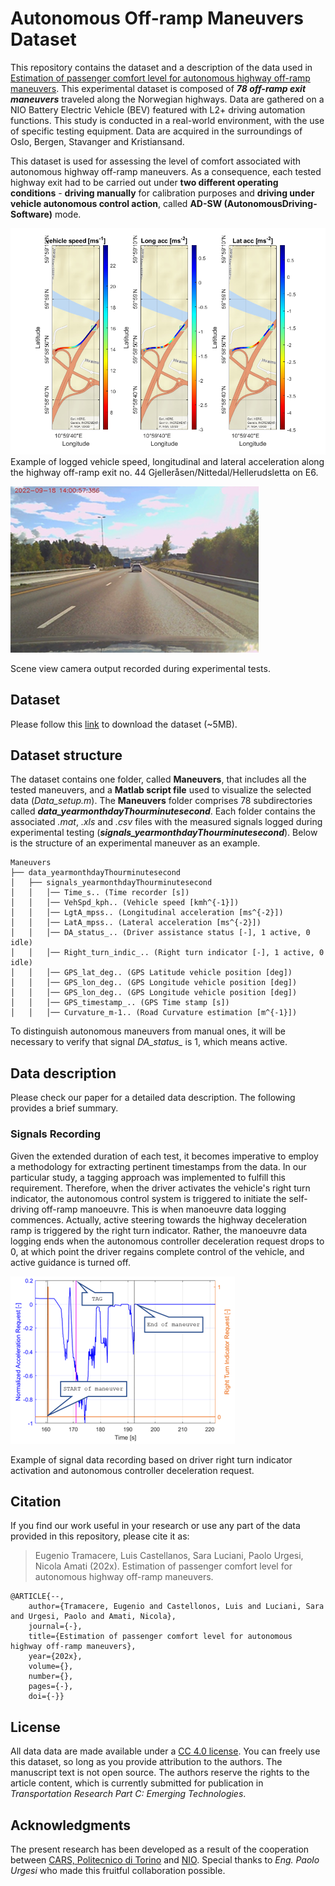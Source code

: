 # Autonomous Off-ramp Maneuvers Dataset


This repository contains the dataset and a description of the data used in [Estimation of passenger comfort level for autonomous highway off-ramp maneuvers](https://link.to.paper).
This experimental dataset is composed of ***78 off-ramp exit maneuvers*** traveled along the Norwegian highways. Data are gathered on a NIO Battery Electric Vehicle (BEV) featured with L2+ driving automation functions. This study is conducted in a real-world environment, with the use of specific testing equipment. Data are acquired in the surroundings of Oslo, Bergen, Stavanger and Kristiansand.

This dataset is used for assessing the level of comfort associated with autonomous highway off-ramp maneuvers. As a consequence, each tested highway exit had to be carried out under **two different operating conditions** - **driving manually** for calibration purposes and **driving under vehicle autonomous control action**, called **AD-SW (AutonomousDriving-Software)** mode. 

![exterimental_test_location](docs/vehicledata.png)  
Example of logged vehicle speed, longitudinal and lateral acceleration along the highway off-ramp exit no. 44 Gjelleråsen/Nittedal/Hellerudsletta on E6.

![vehicle_view](docs/view_vehicle.png)

Scene view camera output recorded during experimental tests.

## Dataset
Please follow this [link](https://www.cars.polito.it/research/research_data) to download the dataset (~5MB).

## Dataset structure
The dataset contains one folder, called **Maneuvers**, that includes all the tested maneuvers, and a **Matlab script file** used to visualize the selected data (*Data_setup.m*). The **Maneuvers** folder comprises 78 subdirectories called ***data_yearmonthdayThourminutesecond***. Each folder contains the associated *.mat*, *.xls* and *.csv* files with the measured signals logged during experimental testing (***signals_yearmonthdayThourminutesecond***). Below is the structure of an experimental maneuver as an example.

```
Maneuvers
├── data_yearmonthdayThourminutesecond
│   ├── signals_yearmonthdayThourminutesecond
│   │   │── Time_s.. (Time recorder [s])
│   │   │── VehSpd_kph.. (Vehicle speed [kmh^{-1}])
│   │   │── LgtA_mpss.. (Longitudinal acceleration [ms^{-2}])
│   │   │── LatA_mpss.. (Lateral acceleration [ms^{-2}])
│   │   │── DA_status_.. (Driver assistance status [-], 1 active, 0 idle)
│   │   │── Right_turn_indic_.. (Right turn indicator [-], 1 active, 0 idle)
│   │   │── GPS_lat_deg.. (GPS Latitude vehicle position [deg])
│   │   │── GPS_lon_deg.. (GPS Longitude vehicle position [deg])
│   │   │── GPS_lon_deg.. (GPS Longitude vehicle position [deg])
│   │   │── GPS_timestamp_.. (GPS Time stamp [s])
│   │   │── Curvature_m-1.. (Road Curvature estimation [m^{-1}])
```
To distinguish autonomous maneuvers from manual ones, it will be necessary to verify that signal *DA_status_* is 1, which means active.


## Data description
Please check our paper for a detailed data description. The following provides a brief summary.

### Signals Recording
Given the extended duration of each test, it becomes imperative to employ a methodology for extracting pertinent timestamps from the data. In our particular study, a tagging approach was implemented to fulfill this requirement. Therefore, when the driver activates the vehicle's right turn indicator, the autonomous control system is triggered to initiate the self-driving off-ramp manoeuvre. This is when manoeuvre data logging commences. Actually, active steering towards the highway deceleration ramp is triggered by the right turn indicator. Rather, the manoeuvre data logging ends when the autonomous controller deceleration request drops to 0, at which point the driver regains complete control of the vehicle, and active guidance is turned off.

![Tagging procedure](docs/taggingprocedure.png)

Example of signal data recording based on driver right turn indicator activation and autonomous controller deceleration request.

## Citation
If you find our work useful in your research or use any part of the data provided in this repository, please cite it as:
> Eugenio Tramacere, Luis Castellanos, Sara Luciani, Paolo Urgesi, Nicola Amati (202x). Estimation of passenger comfort level for autonomous highway off-ramp maneuvers.

    @ARTICLE{--,
  	    author={Tramacere, Eugenio and Castellonos, Luis and Luciani, Sara and Urgesi, Paolo and Amati, Nicola},
  	    journal={-}, 
  	    title={Estimation of passenger comfort level for autonomous highway off-ramp maneuvers}, 
  	    year={202x},
  	    volume={},
  	    number={},
  	    pages={-},
  	    doi={-}}
## License
All data data are made available under a [CC 4.0 license](http://creativecommons.org/licenses/by/4.0). You can freely use this dataset, so long as you provide attribution to the authors.
The manuscript text is not open source. The authors reserve the rights to the article content, which is currently submitted for publication in *Transportation Research Part C: Emerging Technologies*.

## Acknowledgments
The present research has been developed as a result of the cooperation between [CARS, Politecnico di Torino](https://www.cars.polito.it/) and [NIO](https://www.nio.com/). Special thanks to *Eng. Paolo Urgesi* who made this fruitful collaboration possible.
